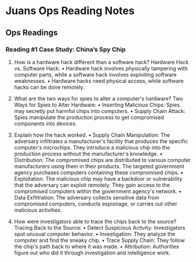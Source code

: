 # Juans Ops Reading Notes

## Ops Readings

### Reading #1 Case Study: China’s Spy Chip

1. How is a hardware hack different than a software hack?
Hardware Hack vs. Software Hack:
•	Hardware hack involves physically tampering with computer parts, while a software hack involves exploiting software weaknesses.
•	Hardware hacks need physical access, while software hacks can be done remotely.

2. What are the two ways for spies to alter a computer's hardware?
Two Ways for Spies to Alter Hardware:
•	Inserting Malicious Chips: Spies may secretly put harmful chips into computers.
•	Supply Chain Attack: Spies manipulate the production process to get compromised components into devices.

3. Explain how the hack worked.
•	Supply Chain Manipulation: The adversary infiltrates a manufacturer's facility that produces the specific computer's microchips. They introduce a malicious chip into the production process without the manufacturer's knowledge.
•	Distribution: The compromised chips are distributed to various computer manufacturers using them in their products. The targeted government agency purchases computers containing these compromised chips.
•	Exploitation: The malicious chip may have a backdoor or vulnerability that the adversary can exploit remotely. They gain access to the compromised computers within the government agency's network.
•	Data Exfiltration: The adversary collects sensitive data from compromised computers, conducts espionage, or carries out other malicious activities.

4. How were investigators able to trace the chips back to the source?
Tracing Back to the Source:
•	Detect Suspicious Activity: Investigators spot unusual computer behavior.
•	Investigation: They analyze the computer and find the sneaky chip.
•	Trace Supply Chain: They follow the chip's path back to where it was made.
•	Attribution: Authorities figure out who did it through investigation and intelligence work.






